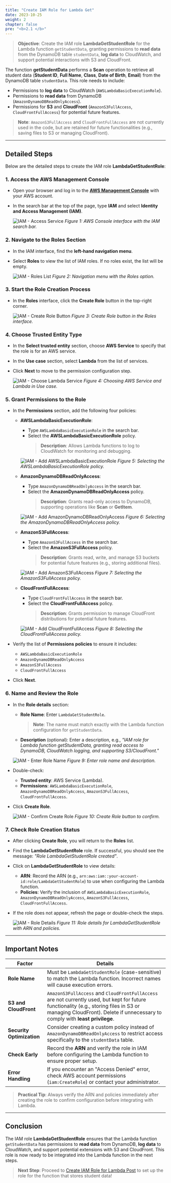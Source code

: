 ```yaml
---
title: "Create IAM Role for Lambda Get"
date: 2023-10-25
weight: 2
chapter: false
pre: "<b>2.1 </b>"
---
```




> **Objective**: Create the IAM role **LambdaGetStudentRole** for the Lambda function `getStudentData`, granting permissions to **read data** from the DynamoDB table `studentData`, **log data** to CloudWatch, and support potential interactions with S3 and CloudFront.

The function **getStudentData** performs a **Scan** operation to retrieve all student data (**Student ID**, **Full Name**, **Class**, **Date of Birth**, **Email**) from the DynamoDB table `studentData`. This role needs to include:  
- Permissions to **log data** to CloudWatch (`AWSLambdaBasicExecutionRole`).  
- Permissions to **read data** from DynamoDB (`AmazonDynamoDBReadOnlyAccess`).  
- Permissions for **S3** and **CloudFront** (`AmazonS3FullAccess`, `CloudFrontFullAccess`) for potential future features.  

> **Note**: `AmazonS3FullAccess` and `CloudFrontFullAccess` are not currently used in the code, but are retained for future functionalities (e.g., saving files to S3 or managing CloudFront).

---

## Detailed Steps

Below are the detailed steps to create the IAM role **LambdaGetStudentRole**:

### 1. Access the AWS Management Console
- Open your browser and log in to the **[AWS Management Console](https://console.aws.amazon.com)** with your AWS account.
- In the search bar at the top of the page, type **IAM** and select **Identity and Access Management (IAM)**.

  ![IAM - Access Service](/images/1-iam-role/get-student/iam-role-get-student-01.png)
  *Figure 1: AWS Console interface with the IAM search bar.*

### 2. Navigate to the Roles Section
- In the IAM interface, find the **left-hand navigation menu**.
- Select **Roles** to view the list of IAM roles. If no roles exist, the list will be empty.

  ![IAM - Roles List](/images/1-iam-role/get-student/iam-role-get-student-02.png)
  *Figure 2: Navigation menu with the Roles option.*

### 3. Start the Role Creation Process
- In the **Roles** interface, click the **Create Role** button in the top-right corner.

  ![IAM - Create Role Button](/images/1-iam-role/get-student/iam-role-get-student-03.png)
  *Figure 3: Create Role button in the Roles interface.*

### 4. Choose Trusted Entity Type
- In the **Select trusted entity** section, choose **AWS Service** to specify that the role is for an AWS service.
- In the **Use case** section, select **Lambda** from the list of services.
- Click **Next** to move to the permission configuration step.

  ![IAM - Choose Lambda Service](/images/1-iam-role/get-student/iam-role-get-student-04.png)
  *Figure 4: Choosing AWS Service and Lambda in Use case.*

### 5. Grant Permissions to the Role
- In the **Permissions** section, add the following four policies:
  - **AWSLambdaBasicExecutionRole**:
    - Type `AWSLambdaBasicExecutionRole` in the search bar.
    - Select the **AWSLambdaBasicExecutionRole** policy.  
      > **Description**: Allows Lambda functions to log to CloudWatch for monitoring and debugging.

    ![IAM - Add AWSLambdaBasicExecutionRole](/images/1-iam-role/get-student/iam-role-get-student-05.png)
    *Figure 5: Selecting the AWSLambdaBasicExecutionRole policy.*

  - **AmazonDynamoDBReadOnlyAccess**:
    - Type `AmazonDynamoDBReadOnlyAccess` in the search bar.
    - Select the **AmazonDynamoDBReadOnlyAccess** policy.  
      > **Description**: Grants read-only access to DynamoDB, supporting operations like **Scan** or **GetItem**.

    ![IAM - Add AmazonDynamoDBReadOnlyAccess](/images/1-iam-role/get-student/iam-role-get-student-06.png)
    *Figure 6: Selecting the AmazonDynamoDBReadOnlyAccess policy.*

  - **AmazonS3FullAccess**:
    - Type `AmazonS3FullAccess` in the search bar.
    - Select the **AmazonS3FullAccess** policy.  
      > **Description**: Grants read, write, and manage S3 buckets for potential future features (e.g., storing additional files).

    ![IAM - Add AmazonS3FullAccess](/images/1-iam-role/get-student/iam-role-get-student-07.png)
    *Figure 7: Selecting the AmazonS3FullAccess policy.*

  - **CloudFrontFullAccess**:
    - Type `CloudFrontFullAccess` in the search bar.
    - Select the **CloudFrontFullAccess** policy.  
      > **Description**: Grants permission to manage CloudFront distributions for potential future features.

    ![IAM - Add CloudFrontFullAccess](/images/1-iam-role/get-student/iam-role-get-student-08.png)
    *Figure 8: Selecting the CloudFrontFullAccess policy.*

- Verify the list of **Permissions policies** to ensure it includes:  
  - `AWSLambdaBasicExecutionRole`  
  - `AmazonDynamoDBReadOnlyAccess`  
  - `AmazonS3FullAccess`  
  - `CloudFrontFullAccess`  
- Click **Next**.

### 6. Name and Review the Role
- In the **Role details** section:
  - **Role Name**: Enter `LambdaGetStudentRole`.  
    > **Note**: The name must match exactly with the Lambda function configuration for `getStudentData`.
  - **Description** (optional): Enter a description, e.g., _"IAM role for Lambda function getStudentData, granting read access to DynamoDB, CloudWatch logging, and supporting S3/CloudFront."_ 

  ![IAM - Enter Role Name](/images/1-iam-role/get-student/iam-role-get-student-09.png)
  *Figure 9: Enter role name and description.*

- Double-check:
  - **Trusted entity**: AWS Service (Lambda).
  - **Permissions**: `AWSLambdaBasicExecutionRole`, `AmazonDynamoDBReadOnlyAccess`, `AmazonS3FullAccess`, `CloudFrontFullAccess`.
- Click **Create Role**.

  ![IAM - Confirm Create Role](/images/1-iam-role/get-student/iam-role-get-student-10.png)
  *Figure 10: Create Role button to confirm.*

### 7. Check Role Creation Status
- After clicking **Create Role**, you will return to the **Roles** list.
- Find the **LambdaGetStudentRole** role. If successful, you should see the message: _"Role LambdaGetStudentRole created"_.
- Click on **LambdaGetStudentRole** to view details:
  - **ARN**: Record the ARN (e.g., `arn:aws:iam::your-account-id:role/LambdaGetStudentRole`) to use when configuring the Lambda function.
  - **Policies**: Verify the inclusion of `AWSLambdaBasicExecutionRole`, `AmazonDynamoDBReadOnlyAccess`, `AmazonS3FullAccess`, `CloudFrontFullAccess`.
- If the role does not appear, refresh the page or double-check the steps.

  ![IAM - Role Details](/images/1-iam-role/get-student/iam-role-get-student-11.png)
  *Figure 11: Role details for LambdaGetStudentRole with ARN and policies.*

---

## Important Notes

| **Factor** | **Details** |
|------------|-------------|
| **Role Name** | Must be `LambdaGetStudentRole` (case-sensitive) to match the Lambda function. Incorrect names will cause execution errors. |
| **S3 and CloudFront** | `AmazonS3FullAccess` and `CloudFrontFullAccess` are not currently used, but kept for future functionality (e.g., storing files in S3 or managing CloudFront). Delete if unnecessary to comply with **least privilege**. |
| **Security Optimization** | Consider creating a custom policy instead of `AmazonDynamoDBReadOnlyAccess` to restrict access specifically to the `studentData` table. |
| **Check Early** | Record the **ARN** and verify the role in IAM before configuring the Lambda function to ensure proper setup. |
| **Error Handling** | If you encounter an "Access Denied" error, check AWS account permissions (`iam:CreateRole`) or contact your administrator. |

> **Practical Tip**: Always verify the ARN and policies immediately after creating the role to confirm configuration before integrating with Lambda.

---

## Conclusion

The IAM role **LambdaGetStudentRole** ensures that the Lambda function `getStudentData` has permissions to **read data** from DynamoDB, **log data** to CloudWatch, and support potential extensions with S3 and CloudFront. This role is now ready to be integrated into the Lambda function in the next steps.

> **Next Step**: Proceed to [Create IAM Role for Lambda Post](/2-Prerequiste/2.2-create-iam-role-for-lambda-post/) to set up the role for the function that stores student data!
